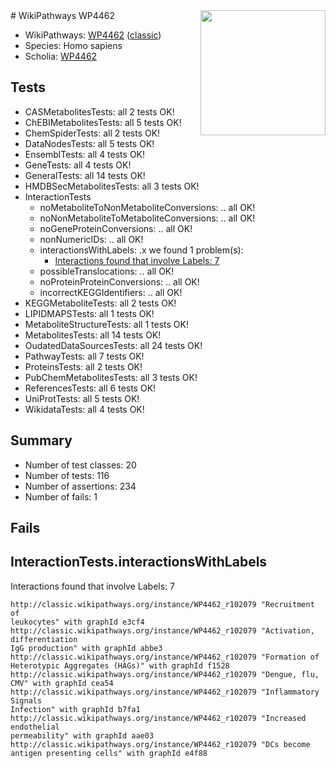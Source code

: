 <img style="float: right; width: 200px" src="https://upload.wikimedia.org/wikipedia/commons/thumb/8/83/Wplogo_with_text_500.png/640px-Wplogo_with_text_500.png" />
# WikiPathways WP4462

* WikiPathways: [WP4462](https://wikipathways.org/pathways/WP4462) ([classic](https://classic.wikipathways.org/instance/WP4462))
* Species: Homo sapiens
* Scholia: [WP4462](https://scholia.toolforge.org/wikipathways/WP4462)
## Tests
* CASMetabolitesTests: all 2 tests OK!
* ChEBIMetabolitesTests: all 5 tests OK!
* ChemSpiderTests: all 2 tests OK!
* DataNodesTests: all 5 tests OK!
* EnsemblTests: all 4 tests OK!
* GeneTests: all 4 tests OK!
* GeneralTests: all 14 tests OK!
* HMDBSecMetabolitesTests: all 3 tests OK!
* InteractionTests
    * noMetaboliteToNonMetaboliteConversions: .. all OK!
    * noNonMetaboliteToMetaboliteConversions: .. all OK!
    * noGeneProteinConversions: .. all OK!
    * nonNumericIDs: .. all OK!
    * interactionsWithLabels: .x we found 1 problem(s):
        * [Interactions found that involve Labels: 7](#630d267e)
    * possibleTranslocations: .. all OK!
    * noProteinProteinConversions: .. all OK!
    * incorrectKEGGIdentifiers: .. all OK!
* KEGGMetaboliteTests: all 2 tests OK!
* LIPIDMAPSTests: all 1 tests OK!
* MetaboliteStructureTests: all 1 tests OK!
* MetabolitesTests: all 14 tests OK!
* OudatedDataSourcesTests: all 24 tests OK!
* PathwayTests: all 7 tests OK!
* ProteinsTests: all 2 tests OK!
* PubChemMetabolitesTests: all 3 tests OK!
* ReferencesTests: all 6 tests OK!
* UniProtTests: all 5 tests OK!
* WikidataTests: all 4 tests OK!


## Summary

* Number of test classes: 20
* Number of tests: 116
* Number of assertions: 234
* Number of fails: 1

## Fails

<a name="630d267e" />

## InteractionTests.interactionsWithLabels

Interactions found that involve Labels: 7
```
http://classic.wikipathways.org/instance/WP4462_r102079 "Recruitment of 
leukocytes" with graphId e3cf4
http://classic.wikipathways.org/instance/WP4462_r102079 "Activation, differentiation
IgG production" with graphId abbe3
http://classic.wikipathways.org/instance/WP4462_r102079 "Formation of 
Heterotypic Aggregates (HAGs)" with graphId f1528
http://classic.wikipathways.org/instance/WP4462_r102079 "Dengue, flu, CMV" with graphId cea54
http://classic.wikipathways.org/instance/WP4462_r102079 "Inflammatory Signals
Infection" with graphId b7fa1
http://classic.wikipathways.org/instance/WP4462_r102079 "Increased 
endothelial
permeability" with graphId aae03
http://classic.wikipathways.org/instance/WP4462_r102079 "DCs become 
antigen presenting cells" with graphId e4f88
```

